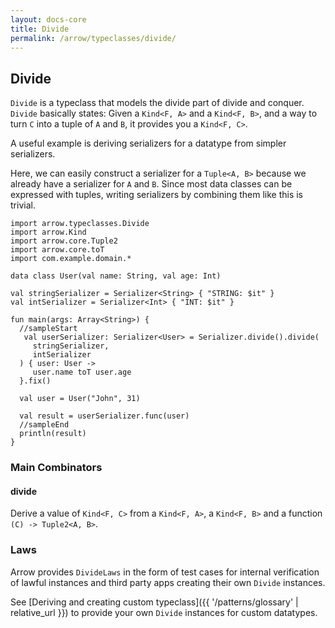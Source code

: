 ```yaml
---
layout: docs-core
title: Divide
permalink: /arrow/typeclasses/divide/
---
```


## Divide




`Divide` is a typeclass that models the divide part of divide and conquer.
`Divide` basically states: Given a `Kind<F, A>` and a `Kind<F, B>`, and a way to turn `C` into a tuple of `A` and `B`, it provides you a `Kind<F, C>`.

A useful example is deriving serializers for a datatype from simpler serializers.

Here, we can easily construct a serializer for a `Tuple<A, B>` because we already have a serializer for `A` and `B`. Since most data classes can be expressed with tuples, writing serializers by combining them like this is trivial.

```kotlin:ank:playground
import arrow.typeclasses.Divide
import arrow.Kind
import arrow.core.Tuple2
import arrow.core.toT
import com.example.domain.*

data class User(val name: String, val age: Int)

val stringSerializer = Serializer<String> { "STRING: $it" }
val intSerializer = Serializer<Int> { "INT: $it" }

fun main(args: Array<String>) {
  //sampleStart
   val userSerializer: Serializer<User> = Serializer.divide().divide(
     stringSerializer,
     intSerializer
  ) { user: User ->
     user.name toT user.age
  }.fix()

  val user = User("John", 31)

  val result = userSerializer.func(user)
  //sampleEnd
  println(result)
}
```

### Main Combinators

#### divide

Derive a value of `Kind<F, C>` from a `Kind<F, A>`, a `Kind<F, B>` and a function `(C) -> Tuple2<A, B>`.

### Laws

Arrow provides `DivideLaws` in the form of test cases for internal verification of lawful instances and third party apps creating their own `Divide` instances.

See [Deriving and creating custom typeclass]({{ '/patterns/glossary' | relative_url }}) to provide your own `Divide` instances for custom datatypes.
